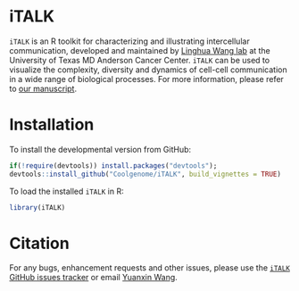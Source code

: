 # iTALK
`iTALK` is an R toolkit for characterizing and illustrating intercellular communication, developed and maintained by [Linghua Wang lab](https://www.mdanderson.org/research/departments-labs-institutes/labs/linghua-wang-laboratory.html) at the University of Texas MD Anderson Cancer Center. `iTALK` can be used to visualize the complexity, diversity and dynamics of cell-cell communication in a wide range of biological processes. For more information, please refer to [our manuscript]().

# Installation
To install the developmental version from GitHub:

```R
if(!require(devtools)) install.packages("devtools");
devtools::install_github("Coolgenome/iTALK", build_vignettes = TRUE)
```
To load the installed `iTALK` in R:
```R
library(iTALK)
```
# Citation

For any bugs, enhancement requests and other issues, please use the [`iTALK` GitHub issues tracker](https://github.com/Coolgenome/iTALk/issues) or email [Yuanxin Wang](ywang65@mdanderson.org).

